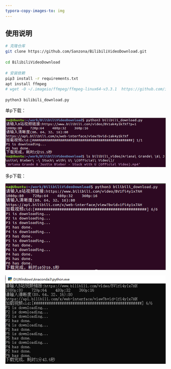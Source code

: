 ```yaml
---
typora-copy-images-to: img
---
```


## 使用说明

```bash
# 克隆仓库
git clone https://github.com/Sanzona/BilibiliVideoDownload.git

cd BilibiliVideoDownload

# 安装依赖
pip3 install -r requirements.txt
apt install ffmpeg
# wget -O ~/.imageio/ffmpeg/ffmpeg-linux64-v3.3.1  https://github.com/imageio/imageio-binaries/raw/master/ffmpeg/ffmpeg-linux64-v3.3.1 

python3 bilibili_download.py
```

单p下载：

![image-20201009163622564](img/image-20201009163622564.png)

多p下载：

![image-20201009165213773](img/image-20201009165213773.png)

![image-20201009165709393](img/image-20201009165709393.png)